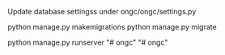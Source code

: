 Update database settingss under ongc/ongc/settings.py

python manage.py makemigrations
python manage.py migrate

python manage.py runserver
"# ongc" 
"# ongc" 
